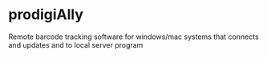 # prodigiAlly
Remote barcode tracking software for windows/mac systems that connects and updates and to local server program
